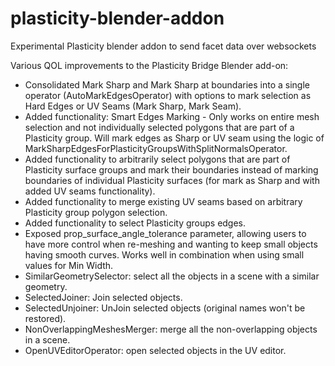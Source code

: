 # plasticity-blender-addon

Experimental Plasticity blender addon to send facet data over websockets

Various QOL improvements to the Plasticity Bridge Blender add-on:

- Consolidated Mark Sharp and Mark Sharp at boundaries into a single operator (AutoMarkEdgesOperator) with options to mark selection as Hard Edges or UV Seams (Mark Sharp, Mark Seam).⁠
- Added functionality: Smart Edges Marking - Only works on entire mesh selection and not individually selected polygons that are part of a Plasticity group. Will mark edges as Sharp or UV seam using the logic of MarkSharpEdgesForPlasticityGroupsWithSplitNormalsOperator.
- Added functionality to arbitrarily select polygons that are part of Plasticity surface groups and mark their boundaries instead of marking boundaries of individual Plasticity surfaces (for mark as Sharp and with added UV seams functionality).⁠
- Added functionality to merge existing UV seams based on arbitrary Plasticity group polygon selection.
- Added functionality to select Plasticity groups edges.⁠
- Exposed prop_surface_angle_tolerance parameter, allowing users to have more control when re-meshing and wanting to keep small objects having smooth curves. Works well in combination when using small values for Min Width.
- SimilarGeometrySelector: select all the objects in a scene with a similar geometry.
- SelectedJoiner: Join selected objects.
- SelectedUnjoiner: UnJoin selected objects (original names won't be restored).
- NonOverlappingMeshesMerger: merge all the non-overlapping objects in a scene.  
- OpenUVEditorOperator:  open selected objects in the UV editor.
